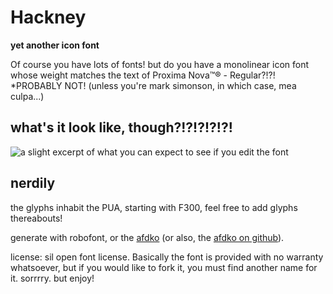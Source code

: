 # Hackney

**yet another icon font**

Of course you have lots of fonts! but do you have a monolinear icon font whose weight matches the text of Proxima Nova™® - Regular?!?! *PROBABLY NOT! (unless you're mark simonson, in which case, mea culpa...)

## what's it look like, though?!?!?!?!?!

![a slight excerpt of what you can expect to see if you edit the font](https://s3.amazonaws.com/uploads.hipchat.com/6574/27473/OoZevjVHvkILCsB/upload.png)

## nerdily

the glyphs inhabit the PUA, starting with F300, feel free to add glyphs thereabouts!

generate with robofont, or the [afdko](http://www.adobe.com/devnet/opentype/afdko.html) (or also, the [afdko on github](https://github.com/adobe-type-tools/afdko)).

license: sil open font license. Basically the font is provided with no warranty whatsoever, but if you would like to fork it, you must find another name for it. sorrrry. but enjoy!
